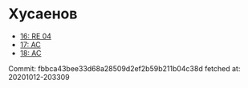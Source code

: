 # Хусаенов
- [16: RE 04](16.md)
- [17: AC](17.md)
- [18: AC](18.md)

Commit: fbbca43bee33d68a28509d2ef2b59b211b04c38d
 fetched at: 20201012-203309
